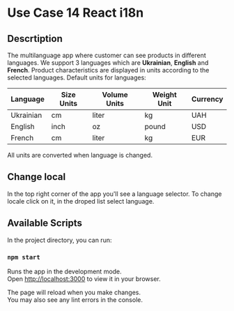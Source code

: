 # Use Case 14 React i18n

## Descrtiption

The multilanguage app where customer can see products in different languages. We support 3 languages which are **Ukrainian**, **English** and **French**. Product characteristics are displayed in units according to the selected languages. Default units for languages: 

| Language  | Size Units | Volume Units | Weight Unit | Currency |
|-----------|------------|--------------|-------------|----------|
| Ukrainian | cm         | liter        | kg          | UAH      |
| English   | inch       | oz           | pound       | USD      |
| French    | cm         | liter        | kg          | EUR      |

All units are converted when language is changed.

## Change local

In the top right corner of the app you'll see a language selector. To change locale click on it, in the droped list select language. 

## Available Scripts

In the project directory, you can run:

### `npm start`

Runs the app in the development mode.\
Open [http://localhost:3000](http://localhost:3000) to view it in your browser.

The page will reload when you make changes.\
You may also see any lint errors in the console.
